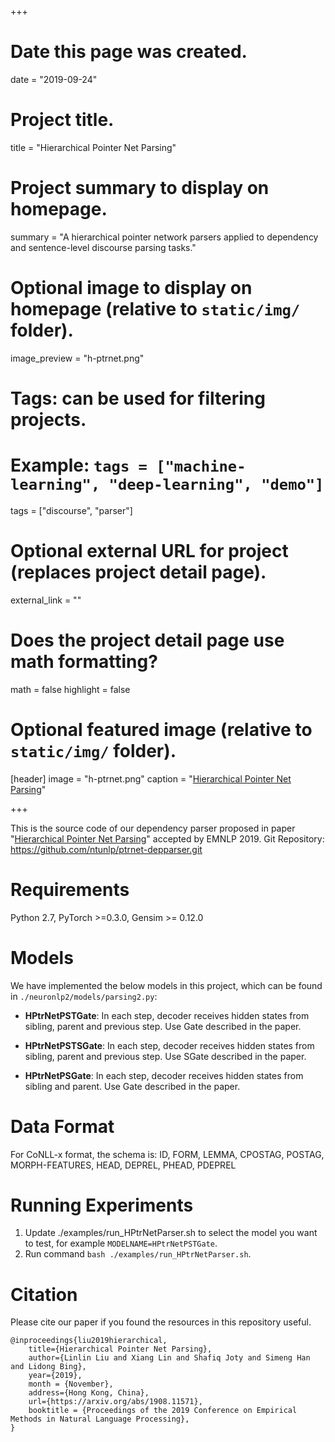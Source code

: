 +++
# Date this page was created.
date = "2019-09-24"

# Project title.
title = "Hierarchical Pointer Net Parsing"

# Project summary to display on homepage.
summary = "A hierarchical pointer network parsers applied to dependency and sentence-level discourse parsing tasks."

# Optional image to display on homepage (relative to `static/img/` folder).
image_preview = "h-ptrnet.png"

# Tags: can be used for filtering projects.
# Example: `tags = ["machine-learning", "deep-learning", "demo"]`
tags = ["discourse", "parser"]

# Optional external URL for project (replaces project detail page).
external_link = ""

# Does the project detail page use math formatting?
math = false
highlight = false
# Optional featured image (relative to `static/img/` folder).
[header]
image = "h-ptrnet.png"
caption = "[Hierarchical Pointer Net Parsing](https://arxiv.org/abs/1908.11571)"

+++

This is the source code of our dependency parser proposed in paper "[Hierarchical Pointer Net Parsing](https://arxiv.org/pdf/1908.11571.pdf)" accepted by EMNLP 2019.
Git Repository: https://github.com/ntunlp/ptrnet-depparser.git

# Requirements
Python 2.7, PyTorch >=0.3.0, Gensim >= 0.12.0

# Models
We have implemented the below models in this project, which can be found in `./neuronlp2/models/parsing2.py`:

- **HPtrNetPSTGate**: In each step, decoder receives hidden states from sibling, parent and previous step. Use Gate described in the paper.

- **HPtrNetPSTSGate**: In each step, decoder receives hidden states from sibling, parent and previous step. Use SGate described in the paper.

- **HPtrNetPSGate**: In each step, decoder receives hidden states from sibling and parent. Use Gate described in the paper.

# Data Format
For CoNLL-x format, the schema is:
ID, FORM, LEMMA, CPOSTAG, POSTAG, MORPH-FEATURES, HEAD, DEPREL, PHEAD, PDEPREL

# Running Experiments
1. Update ./examples/run_HPtrNetParser.sh to select the model you want to test, for example `MODELNAME=HPtrNetPSTGate`.
2. Run command `bash ./examples/run_HPtrNetParser.sh`.


# Citation
Please cite our paper if you found the resources in this repository useful.
```
@inproceedings{liu2019hierarchical,
    title={Hierarchical Pointer Net Parsing},
    author={Linlin Liu and Xiang Lin and Shafiq Joty and Simeng Han and Lidong Bing},
    year={2019},
    month = {November},
    address={Hong Kong, China},
    url={https://arxiv.org/abs/1908.11571},
    booktitle = {Proceedings of the 2019 Conference on Empirical Methods in Natural Language Processing},
}
```
